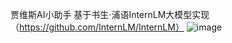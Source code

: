 贾维斯AI小助手
基于书生·浦语InternLM大模型实现（https://github.com/InternLM/InternLM）
![image](https://github.com/user-attachments/assets/29924b16-6ee5-4895-95f4-dc6710505042)
